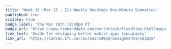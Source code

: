 ```yaml
---
title: 'Week 10 (Mar 15 - 21) Weekly Readings One-Minute Summaries'
published: true
visible: true
badge_label: 'Thu Mar 18th 11:59pm PT'
badge_url: 'https://www.timeanddate.com/worldclock/fixedtime.html?msg=Week+2+%28Sep+12+-+18%29+Weekly+Readings+One-Minute+Summaries+Due+Date&iso=20210318T2359&p1=256'
link_text: 'Guide for designing better mobile apps typography'
link_url: 'https://canvas.sfu.ca/courses/59869/assignments/583019'
---
```

